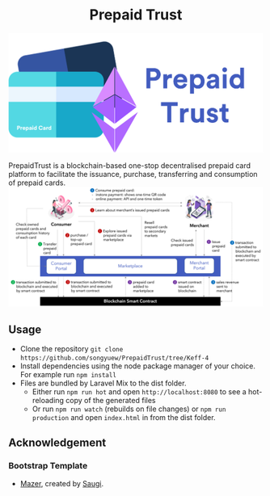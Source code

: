 <h1 align="center">Prepaid Trust</h1>

![PrepaidTrust Logo](https://github.com/songyuew/PrepaidTrust/blob/Keff-4/src/assets/images/logo/logo_light.png)

PrepaidTrust is a blockchain-based one-stop decentralised prepaid card platform to facilitate the issuance, purchase, transferring and consumption of prepaid cards.![process.png](https://github.com/songyuew/PrepaidTrust/blob/Keff-4/process.png)


## Usage
- Clone the repository `git clone https://github.com/songyuew/PrepaidTrust/tree/Keff-4`
- Install dependencies using the node package manager of your choice. For example run `npm install` 
- Files are bundled by Laravel Mix to the dist folder.
    - Either run `npm run hot` and open `http://localhost:8080` to see a hot-reloading copy of the generated files
    - Or run `npm run watch`  (rebuilds on file changes) or `npm run production` and open `index.html` in from the dist folder.

## Acknowledgement
### Bootstrap Template
- [Mazer](https://github.com/zuramai/mazer), created by <a href="https://saugi.me">Saugi</a>.
